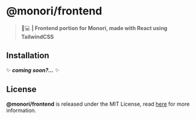 # @monori/frontend
> :ghost::computer: **| Frontend portion for Monori, made with React using TailwindCSS**

## Installation
:sparkles: ***coming soon?...*** :sparkles:

## License
**@monori/frontend** is released under the MIT License, read [here](/LICENSE) for more information.